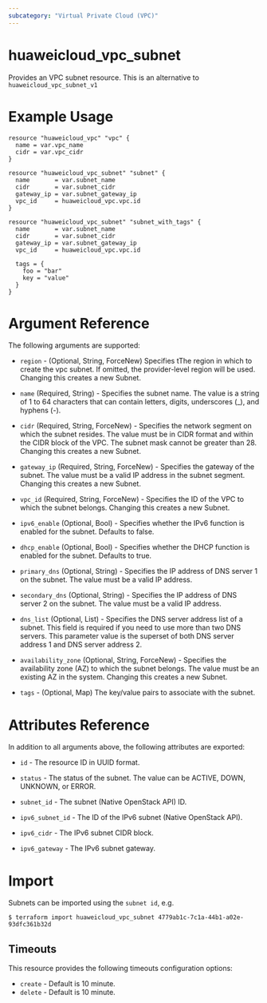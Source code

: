 ```yaml
---
subcategory: "Virtual Private Cloud (VPC)"
---
```


# huaweicloud_vpc_subnet

Provides an VPC subnet resource.
This is an alternative to `huaweicloud_vpc_subnet_v1`

# Example Usage

```hcl
resource "huaweicloud_vpc" "vpc" {
  name = var.vpc_name
  cidr = var.vpc_cidr
}

resource "huaweicloud_vpc_subnet" "subnet" {
  name       = var.subnet_name
  cidr       = var.subnet_cidr
  gateway_ip = var.subnet_gateway_ip
  vpc_id     = huaweicloud_vpc.vpc.id
}

resource "huaweicloud_vpc_subnet" "subnet_with_tags" {
  name       = var.subnet_name
  cidr       = var.subnet_cidr
  gateway_ip = var.subnet_gateway_ip
  vpc_id     = huaweicloud_vpc.vpc.id

  tags = {
    foo = "bar"
    key = "value"
  }
}

 ```

# Argument Reference

The following arguments are supported:

* `region` - (Optional, String, ForceNew) Specifies tThe region in which to create the vpc subnet.
  If omitted, the provider-level region will be used.
  Changing this creates a new Subnet.

* `name` (Required, String) - Specifies the subnet name.
  The value is a string of 1 to 64 characters that can contain letters, digits, underscores (_), and hyphens (-).

* `cidr` (Required, String, ForceNew) - Specifies the network segment on which the subnet resides.
  The value must be in CIDR format and within the CIDR block of the VPC. The subnet mask cannot be greater than 28.
  Changing this creates a new Subnet.

* `gateway_ip` (Required, String, ForceNew) - Specifies the gateway of the subnet.
  The value must be a valid IP address in the subnet segment.
  Changing this creates a new Subnet.

* `vpc_id` (Required, String, ForceNew) - Specifies the ID of the VPC to which the subnet belongs.
  Changing this creates a new Subnet.

* `ipv6_enable` (Optional, Bool) - Specifies whether the IPv6 function is enabled for the subnet. Defaults to false.

* `dhcp_enable` (Optional, Bool) - Specifies whether the DHCP function is enabled for the subnet. Defaults to true.

* `primary_dns` (Optional, String) - Specifies the IP address of DNS server 1 on the subnet.
  The value must be a valid IP address.

* `secondary_dns` (Optional, String) - Specifies the IP address of DNS server 2 on the subnet.
  The value must be a valid IP address.

* `dns_list` (Optional, List) - Specifies the DNS server address list of a subnet.
  This field is required if you need to use more than two DNS servers.
  This parameter value is the superset of both DNS server address 1 and DNS server address 2.

* `availability_zone` (Optional, String, ForceNew) - Specifies the availability zone (AZ) to which the subnet belongs.
  The value must be an existing AZ in the system. Changing this creates a new Subnet.

* `tags` - (Optional, Map) The key/value pairs to associate with the subnet.

# Attributes Reference

In addition to all arguments above, the following attributes are exported:

* `id` - The resource ID in UUID format.
 
* `status` - The status of the subnet. The value can be ACTIVE, DOWN, UNKNOWN, or ERROR.

* `subnet_id` - The subnet (Native OpenStack API) ID.

* `ipv6_subnet_id` - The ID of the IPv6 subnet (Native OpenStack API).

* `ipv6_cidr` - The IPv6 subnet CIDR block.

* `ipv6_gateway` - The IPv6 subnet gateway.

# Import

Subnets can be imported using the `subnet id`, e.g.

```
$ terraform import huaweicloud_vpc_subnet 4779ab1c-7c1a-44b1-a02e-93dfc361b32d
```

## Timeouts
This resource provides the following timeouts configuration options:
* `create` - Default is 10 minute.
* `delete` - Default is 10 minute.

